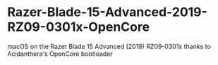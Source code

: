 # Razer-Blade-15-Advanced-2019-RZ09-0301x-OpenCore
 macOS on the Razer Blade 15 Advanced (2019) RZ09-0301x thanks to Acidanthera's OpenCore bootloader 
